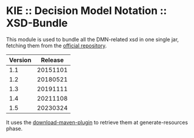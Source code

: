 <!--
  Licensed to the Apache Software Foundation (ASF) under one
  or more contributor license agreements.  See the NOTICE file
  distributed with this work for additional information
  regarding copyright ownership.  The ASF licenses this file
  to you under the Apache License, Version 2.0 (the
  "License"); you may not use this file except in compliance
  with the License.  You may obtain a copy of the License at

    http://www.apache.org/licenses/LICENSE-2.0

  Unless required by applicable law or agreed to in writing,
  software distributed under the License is distributed on an
  "AS IS" BASIS, WITHOUT WARRANTIES OR CONDITIONS OF ANY
  KIND, either express or implied.  See the License for the
  specific language governing permissions and limitations
  under the License.
  -->

KIE :: Decision Model Notation :: XSD-Bundle
============================================

This module is used to bundle all the DMN-related xsd in one single jar, fetching them from the [official repository](https://www.omg.org/spec/DMN/).

| Version | Release  |
|---------|----------|
| 1.1     | 20151101 |
| 1.2     | 20180521 |
| 1.3     | 20191111 |
| 1.4     | 20211108 |
| 1.5     | 20230324 |

It uses the [download-maven-plugin](https://github.com/download-maven-plugin/download-maven-plugin) to retrieve them at generate-resources phase.


